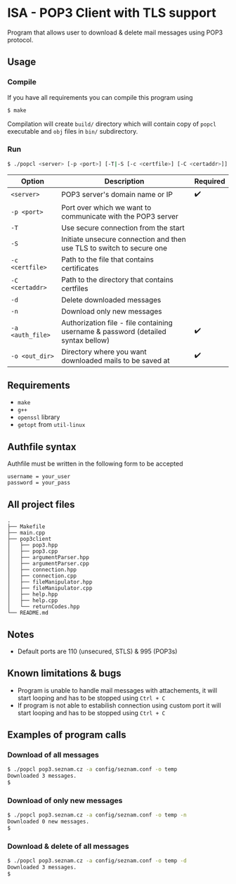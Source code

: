 # ISA - POP3 Client with TLS support
Program that allows user to download & delete mail messages using POP3 protocol.
## Usage
### Compile
If you have all requirements you can compile this program using
```bash
$ make
```
Compilation will create `build/` directory which will contain copy of `popcl` executable and `obj` files in `bin/` subdirectory.
### Run
```bash
$ ./popcl <server> [-p <port>] [-T|-S [-c <certfile>] [-C <certaddr>]] [-d] [-n] -a <auth_file> -o <out_dir>
```

| Option           	| Description                                                                       	| Required           	|
|------------------	|-----------------------------------------------------------------------------------	|--------------------	|
| `<server>`       	| POP3 server's domain name or IP                                                   	| :heavy_check_mark: 	|
| `-p <port>`      	| Port over which we want to communicate with the POP3 server                       	|                    	|
| `-T`             	| Use secure connection from the start                                              	|                    	|
| `-S`             	| Initiate unsecure connection and then use TLS to switch to secure one             	|                    	|
| `-c <certfile>`  	| Path to the file that contains certificates                                       	|                    	|
| `-C <certaddr>`  	| Path to the directory that contains certfiles                                     	|                    	|
| `-d`             	| Delete downloaded messages                                                        	|                    	|
| `-n`             	| Download only new messages                                                        	|                    	|
| `-a <auth_file>` 	| Authorization file - file containing username & password (detailed syntax bellow) 	| :heavy_check_mark: 	|
| `-o <out_dir>`   	| Directory where you want downloaded mails to be saved at                          	| :heavy_check_mark: 	|

## Requirements
- `make`
- `g++`
- `openssl` library
- `getopt` from `util-linux`
## Authfile syntax
Authfile must be written in the following form to be accepted
```
username = your_user
password = your_pass
```
## All project files
```
.
├── Makefile
├── main.cpp
├── pop3client
│   ├── pop3.hpp
│   ├── pop3.cpp
│   ├── argumentParser.hpp
│   ├── argumentParser.cpp
│   ├── connection.hpp
│   ├── connection.cpp
│   ├── fileManipulator.hpp
│   ├── fileManipulator.cpp
│   ├── help.hpp
│   ├── help.cpp
│   └── returnCodes.hpp
└── README.md
```
## Notes
- Default ports are 110 (unsecured, STLS) & 995 (POP3s)
## Known limitations & bugs
- Program is unable to handle mail messages with attachements, it will start looping and has to be stopped using `Ctrl + C`
- If program is not able to estabilish connection using custom port it will start looping and has to be stopped using `Ctrl + C`

## Examples of program calls
### Download of all messages
```bash
$ ./popcl pop3.seznam.cz -a config/seznam.conf -o temp
Downloaded 3 messages.
$
```
### Download of only new messages
```bash
$ ./popcl pop3.seznam.cz -a config/seznam.conf -o temp -n
Downloaded 0 new messages.
$
```
### Download & delete of all messages
```bash
$ ./popcl pop3.seznam.cz -a config/seznam.conf -o temp -d
Downloaded 3 messages.
$
```